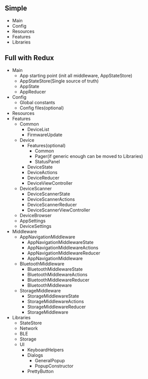 ## Simple

- Main
- Config
- Resources
- Features
- Libraries

## Full with Redux

- Main
    - App starting point (init all middleware, AppStateStore)
    - AppStateStore(Single source of truth)
    - AppState
    - AppReducer
- Config
    - Global constants
    - Config files(optional)
- Resources
- Features
    - Common
        - DeviceList
        - FirmwareUpdate
    - Device
        - Features(optional)
            - Common
            - Pager(if generic enough can be moved to Libraries)
            - StatusPanel
        - DeviceState
        - DeviceActions
        - DeviceReducer
        - DeviceViewController
    - DeviceScanner
        - DeviceScannerState
        - DeviceScannerActions
        - DeviceScannerReducer
        - DeviceScannerViewController
    - DeviceBrowser
    - AppSettings
    - DeviceSettings
- Middleware
    - AppNavigationMiddleware
        - AppNavigationMiddlewareState
        - AppNavigationMiddlewareActions
        - AppNavigationMiddlewareReducer
        - AppNavigationMiddleware
    - BluetoothMiddleware
        - BluetoothMiddlewareState
        - BluetoothMiddlewareActions
        - BluetoothMiddlewareReducer
        - BluetoothMiddleware
    - StorageMiddleware
        - StorageMiddlewareState
        - StorageMiddlewareActions
        - StorageMiddlewareReducer
        - StorageMiddleware
- Libraries
    - StateStore
    - Network
    - BLE
    - Storage
    - UI
        - KeyboardHelpers
        - Dialogs
            - GeneralPopup
            - PopupConstructor
        - PrettyButton
